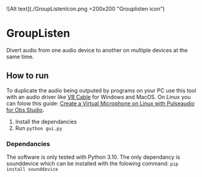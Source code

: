 ![Alt text](./GroupListenIcon.png =200x200 "Grouplisten icon") 
# GroupListen
Divert audio from one audio device to another on multiple devices at the same time.
## How to run
To duplicate the audio being outputed by programs on your PC use this tool with an audio driver like [VB Cable](https://vb-audio.com/Cable/) for Windows and MacOS.
On Linux you can folow this guide: [Create a Virtual Microphone on Linux with Pulseaudio for Obs Studio](https://www.youtube.com/watch?v=Goeucg7A9qE).
1. Install the dependancies
3. Run `python gui.py`
### Dependancies
The software is only tested with Python 3.10.
The only dependancy is sounddevice which can be installed with the folowing command:
`pip install sounddevice`
